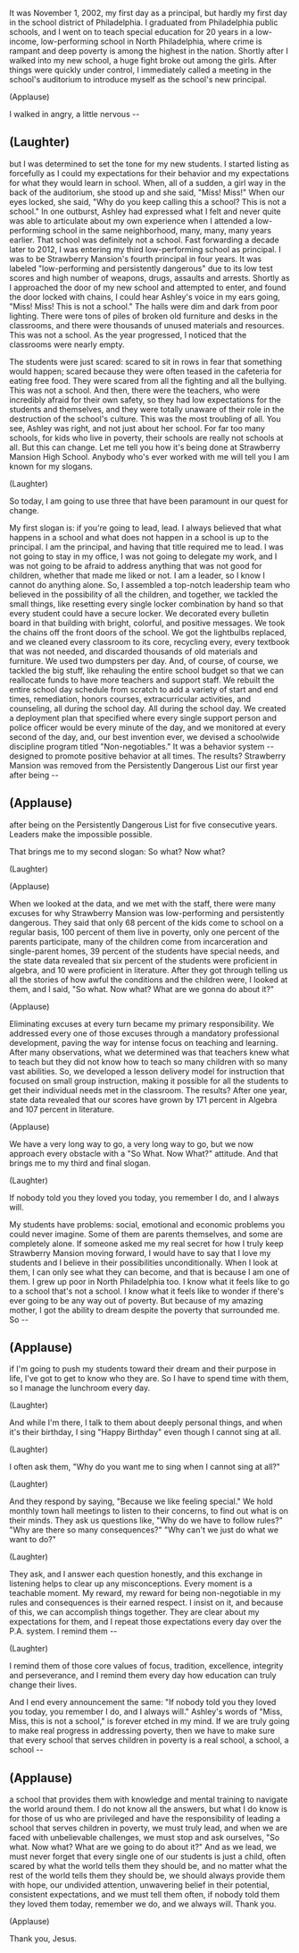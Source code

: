 
It was November 1, 2002,
my first day as a principal,
but hardly my first day
in the school district of Philadelphia.
I graduated from
Philadelphia public schools,
and I went on to teach
special education for 20 years
in a low-income, low-performing school
in North Philadelphia,
where crime is rampant
and deep poverty is
among the highest in the nation.
Shortly after I walked into my new school,
a huge fight broke out among the girls.
After things were quickly under control,
I immediately called a meeting
in the school&#39;s auditorium
to introduce myself
as the school&#39;s new principal.

(Applause)

I walked in angry,
a little nervous --

(Laughter)
 --
but I was determined
to set the tone for my new students.
I started listing as forcefully as I could
my expectations for their behavior
and my expectations
for what they would learn in school.
When, all of a sudden,
a girl way in the back of the auditorium,
she stood up
and she said, &quot;Miss!
Miss!&quot;
When our eyes locked, she said,
&quot;Why do you keep calling this a school?
This is not a school.&quot;
In one outburst,
Ashley had expressed what I felt
and never quite was able to articulate
about my own experience
when I attended a low-performing school
in the same neighborhood,
many, many, many years earlier.
That school was definitely not a school.
Fast forwarding a decade later to 2012,
I was entering my third
low-performing school as principal.
I was to be Strawberry Mansion&#39;s
fourth principal in four years.
It was labeled &quot;low-performing
and persistently dangerous&quot;
due to its low test scores
and high number of weapons,
drugs, assaults and arrests.
Shortly as I approached the door
of my new school
and attempted to enter,
and found the door locked with chains,
I could hear Ashley&#39;s voice in my ears
going, &quot;Miss! Miss!
This is not a school.&quot;
The halls were dim and dark
from poor lighting.
There were tons of piles
of broken old furniture
and desks in the classrooms,
and there were thousands
of unused materials and resources.
This was not a school.
As the year progressed,
I noticed that the classrooms
were nearly empty.

The students were just scared:
scared to sit in rows in fear
that something would happen;
scared because they were often teased
in the cafeteria for eating free food.
They were scared from all the fighting
and all the bullying.
This was not a school.
And then, there were the teachers,
who were incredibly afraid
for their own safety,
so they had low expectations
for the students and themselves,
and they were totally
unaware of their role
in the destruction
of the school&#39;s culture.
This was the most troubling of all.
You see, Ashley was right,
and not just about her school.
For far too many schools,
for kids who live in poverty,
their schools are really
not schools at all.
But this can change.
Let me tell you how it&#39;s being done
at Strawberry Mansion High School.
Anybody who&#39;s ever worked
with me will tell you
I am known for my slogans.

(Laughter)

So today, I am going to use three
that have been paramount
in our quest for change.

My first slogan is:
if you&#39;re going to lead, lead.
I always believed
that what happens in a school
and what does not happen in a school
is up to the principal.
I am the principal,
and having that title required me to lead.
I was not going to stay in my office,
I was not going to delegate my work,
and I was not going to be afraid
to address anything
that was not good for children,
whether that made me liked or not.
I am a leader,
so I know I cannot do anything alone.
So, I assembled
a top-notch leadership team
who believed in the possibility
of all the children,
and together, we tackled the small things,
like resetting every single
locker combination by hand
so that every student
could have a secure locker.
We decorated every
bulletin board in that building
with bright, colorful,
and positive messages.
We took the chains off
the front doors of the school.
We got the lightbulbs replaced,
and we cleaned
every classroom to its core,
recycling every, every textbook
that was not needed,
and discarded thousands
of old materials and furniture.
We used two dumpsters per day.
And, of course, of course,
we tackled the big stuff,
like rehauling the entire school budget
so that we can reallocate funds
to have more teachers and support staff.
We rebuilt the entire
school day schedule from scratch
to add a variety of start and end times,
remediation, honors courses,
extracurricular activities,
and counseling,
all during the school day.
All during the school day.
We created a deployment plan
that specified where every single
support person and police officer would be
every minute of the day,
and we monitored
at every second of the day,
and, our best invention ever,
we devised a schoolwide
discipline program
titled &quot;Non-negotiables.&quot;
It was a behavior system --
designed to promote
positive behavior at all times.
The results?
Strawberry Mansion was removed
from the Persistently Dangerous List
our first year after being --

(Applause)
 --
after being on the Persistently
Dangerous List for five consecutive years.
Leaders make the impossible possible.

That brings me to my second slogan:
So what? Now what?

(Laughter)


(Applause)

When we looked at the data,
and we met with the staff,
there were many excuses
for why Strawberry Mansion was
low-performing and persistently dangerous.
They said that only 68 percent of the kids
come to school on a regular basis,
100 percent of them live in poverty,
only one percent
of the parents participate,
many of the children
come from incarceration
and single-parent homes,
39 percent of the students
have special needs,
and the state data revealed
that six percent of the students
were proficient in algebra,
and 10 were proficient in literature.
After they got through
telling us all the stories
of how awful the conditions
and the children were,
I looked at them,
and I said, &quot;So what. Now what?
What are we gonna do about it?&quot;

(Applause)

Eliminating excuses at every turn
became my primary responsibility.
We addressed every one of those excuses
through a mandatory
professional development,
paving the way for intense focus
on teaching and learning.
After many observations,
what we determined was
that teachers knew what to teach
but they did not know how to teach
so many children
with so many vast abilities.
So, we developed a lesson
delivery model for instruction
that focused on small group instruction,
making it possible for all the students
to get their individual needs met
in the classroom.
The results?
After one year, state data revealed
that our scores have grown
by 171 percent in Algebra
and 107 percent in literature.

(Applause)

We have a very long way to go,
a very long way to go,
but we now approach every obstacle
with a &quot;So What. Now What?&quot; attitude.
And that brings me
to my third and final slogan.

(Laughter)

If nobody told you they loved you today,
you remember I do, and I always will.

My students have problems:
social, emotional and economic problems
you could never imagine.
Some of them are parents themselves,
and some are completely alone.
If someone asked me my real secret
for how I truly keep
Strawberry Mansion moving forward,
I would have to say
that I love my students
and I believe in their possibilities
unconditionally.
When I look at them,
I can only see what they can become,
and that is because I am one of them.
I grew up poor in North Philadelphia too.
I know what it feels like
to go to a school that&#39;s not a school.
I know what it feels like to wonder
if there&#39;s ever going to be
any way out of poverty.
But because of my amazing mother,
I got the ability to dream
despite the poverty that surrounded me.
So --

(Applause)
 --
if I&#39;m going to push my students
toward their dream
and their purpose in life,
I&#39;ve got to get to know who they are.
So I have to spend time with them,
so I manage the lunchroom every day.

(Laughter)

And while I&#39;m there,
I talk to them
about deeply personal things,
and when it&#39;s their birthday,
I sing &quot;Happy Birthday&quot;
even though I cannot sing at all.

(Laughter)

I often ask them,
&quot;Why do you want me to sing
when I cannot sing at all?&quot;

(Laughter)

And they respond by saying,
&quot;Because we like feeling special.&quot;
We hold monthly town hall meetings
to listen to their concerns,
to find out what is on their minds.
They ask us questions like,
&quot;Why do we have to follow rules?&quot;
&quot;Why are there so many consequences?&quot;
&quot;Why can&#39;t we just do what we want to do?&quot;

(Laughter)

They ask, and I answer
each question honestly,
and this exchange in listening
helps to clear up any misconceptions.
Every moment is a teachable moment.
My reward,
my reward
for being non-negotiable
in my rules and consequences
is their earned respect.
I insist on it,
and because of this,
we can accomplish things together.
They are clear about
my expectations for them,
and I repeat those expectations
every day over the P.A. system.
I remind them --

(Laughter)

I remind them of those core values
of focus, tradition, excellence,
integrity and perseverance,
and I remind them every day
how education can truly
change their lives.

And I end every announcement the same:
&quot;If nobody told you they loved you today,
you remember I do,
and I always will.&quot;
Ashley&#39;s words
of &quot;Miss, Miss,
this is not a school,&quot;
is forever etched in my mind.
If we are truly going
to make real progress
in addressing poverty,
then we have to make sure
that every school
that serves children in poverty
is a real school,
a school, a school --

(Applause)
 --
a school that provides them with knowledge
and mental training
to navigate the world around them.
I do not know all the answers,
but what I do know is for those
of us who are privileged
and have the responsibility of leading
a school that serves children in poverty,
we must truly lead,
and when we are faced
with unbelievable challenges,
we must stop and ask ourselves,
&quot;So what. Now what?
What are we going to do about it?&quot;
And as we lead,
we must never forget
that every single one of our students
is just a child,
often scared by what the world
tells them they should be,
and no matter what the rest
of the world tells them they should be,
we should always provide them with hope,
our undivided attention,
unwavering belief in their potential,
consistent expectations,
and we must tell them often,
if nobody told them they loved them today,
remember we do, and we always will.
Thank you.

(Applause)

Thank you, Jesus.
